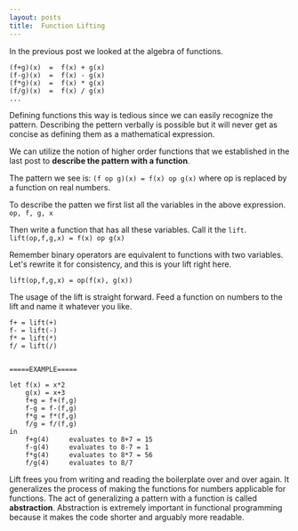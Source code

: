 ```yaml
---
layout: posts
title:  Function Lifting
---
```


 In the previous post we looked at the algebra of functions.

```
(f+g)(x)  =  f(x) + g(x)
(f-g)(x)  =  f(x) - g(x)
(f*g)(x)  =  f(x) * g(x)
(f/g)(x)  =  f(x) / g(x)
...
```

 Defining functions this way is tedious since we can easily recognize the pattern. Describing the pettern verbally is possible but it will never get as concise as defining them as a mathematical expression.

 We can utilize the notion of higher order functions that we established in the last post to **describe the pattern with a function**.

The pattern we see is:
`(f op g)(x) = f(x) op g(x)`
where op is replaced by a function on real numbers.

To describe the patten we first list all the variables in the above expression.
`op, f, g, x`

Then write a function that has all these variables. Call it the `lift`.
`lift(op,f,g,x) = f(x) op g(x)`

Remember binary operators are equivalent to functions with two variables. Let's rewrite it for consistency, and this is your lift right here.

```
lift(op,f,g,x) = op(f(x), g(x))
```

The usage of the lift is straight forward. Feed a function on numbers to the lift and name it whatever you like.

```
f+ = lift(+)
f- = lift(-)
f* = lift(*)
f/ = lift(/)


=====EXAMPLE=====

let f(x) = x*2
    g(x) = x+3
    f+g = f+(f,g)
    f-g = f-(f,g)
    f*g = f*(f,g)
    f/g = f/(f,g)
in
    f+g(4)     evaluates to 8+7 = 15
    f-g(4)     evaluates to 8-7 = 1
    f*g(4)     evaluates to 8*7 = 56
    f/g(4)     evaluates to 8/7
```

Lift frees you from writing and reading the boilerplate over and over again. It generalizes the process of making the functions for numbers applicable for functions. The act of generalizing a pattern with a function is called **abstraction**. Abstraction is extremely important in functional programming because it makes the code shorter and arguably more readable.
